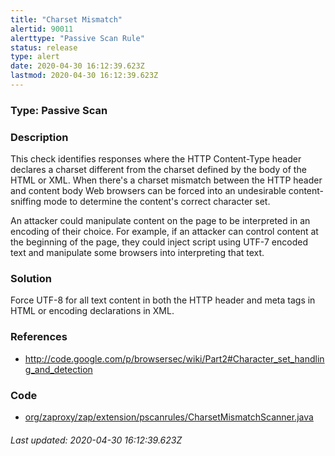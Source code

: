 ```yaml
---
title: "Charset Mismatch"
alertid: 90011
alerttype: "Passive Scan Rule"
status: release
type: alert
date: 2020-04-30 16:12:39.623Z
lastmod: 2020-04-30 16:12:39.623Z
---
```

### Type: Passive Scan

### Description
This check identifies responses where the HTTP Content-Type header declares a charset different from the charset defined by the body of the HTML or XML. When there's a charset mismatch between the HTTP header and content body Web browsers can be forced into an undesirable content-sniffing mode to determine the content's correct character set.

An attacker could manipulate content on the page to be interpreted in an encoding of their choice. For example, if an attacker can control content at the beginning of the page, they could inject script using UTF-7 encoded text and manipulate some browsers into interpreting that text.

### Solution

Force UTF-8 for all text content in both the HTTP header and meta tags in HTML or encoding declarations in XML.

### References

* http://code.google.com/p/browsersec/wiki/Part2#Character_set_handling_and_detection

### Code

 * [org/zaproxy/zap/extension/pscanrules/CharsetMismatchScanner.java](https://github.com/zaproxy/zap-extensions/blob/master/addOns/pscanrules/src/main/java/org/zaproxy/zap/extension/pscanrules/CharsetMismatchScanner.java)

###### Last updated: 2020-04-30 16:12:39.623Z
